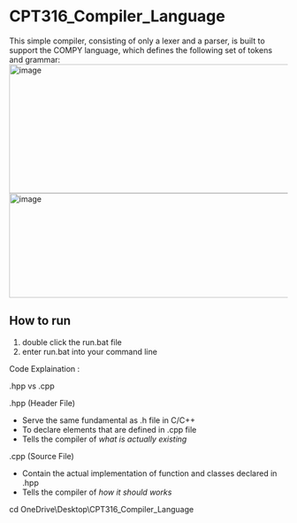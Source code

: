# CPT316_Compiler_Language
This simple compiler, consisting of only a lexer and a parser, is built to support the COMPY language, which defines the following set of tokens and grammar:
<img width="827" height="233" alt="image" src="https://github.com/user-attachments/assets/d92b3438-65ef-4158-996e-8324b8a61483" />
<img width="842" height="189" alt="image" src="https://github.com/user-attachments/assets/8280d6ee-24d7-4ee5-b5eb-8aa10902d7a0" />

## How to run
1) double click the run.bat file
2) enter run.bat into your command line

Code Explaination : 

.hpp vs .cpp

.hpp (Header File)
- Serve the same fundamental as .h file in C/C++
- To declare elements that are defined in .cpp file
- Tells the compiler of *what is actually existing*

.cpp (Source File)
- Contain the actual implementation of function and classes declared in .hpp
- Tells the compiler of *how it should works*

cd OneDrive\Desktop\CPT316_Compiler_Language
